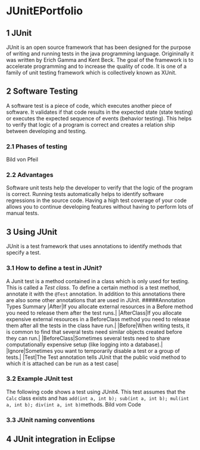 # JUnitEPortfolio

## 1 JUnit
JUnit is an open source framework that has been designed for the purpose of writing and running tests in the java programming language. Origininally it was written by Erich Gamma and Kent Beck. The goal of the framework is to accelerate programming and to increase the quality of code. It is one of a family of unit testing framework which is collectively known as XUnit.

## 2 Software Testing
A software test is a piece of code, which executes another piece of software. It validates if that code results in the expected state (state testing) or executes the expected sequence of events (behavior testing). This helps to verify that logic of a program is correct and creates a relation ship between developing and testing. 

### 2.1 Phases of testing
 
 Bild von Pfeil
 
### 2.2 Advantages
Software unit tests help the developer to verify that the logic of the program is correct. Running tests automatically helps to identify software regressions in the source code. Having a high test coverage of your code allows you to continue developing features without having to perform lots of manual tests.

## 3 Using JUnit
JUnit is a test framework that uses annotations to identify methods that specify a test. 

### 3.1 How to define a test in JUnit?
A Junit test is a method contained in a class which is only used for testing. This is called a _Test class_. To define a certain method is a test method, annotate it with the `@Test` annotation. 
In addition to this annotations there are also some other annotations that are used in JUnit.
#####Annotation Types Summary
|After|If you allocate external resources in a Before method you need to release them after the test runs.|
|AfterClass|If you allocate expensive external resources in a BeforeClass method you need to release them after all the tests in the class have run.|
|Before|When writing tests, it is common to find that several tests need similar objects created before they can run.|
|BeforeClass|Sometimes several tests need to share computationally expensive setup (like logging into a database).|
|Ignore|Sometimes you want to temporarily disable a test or a group of tests.|
|Test|The Test annotation tells JUnit that the public void method to which it is attached can be run as a test case|

### 3.2 Example JUnit test
The following code shows a test using JUnit4. This test assumes that the `Calc` class exists and has  `add(int a, int b); sub(int a, int b); mul(int a, int b); div(int a, int b)`methods.
Bild vom Code
### 3.3 JUnit naming conventions


## 4 JUnit integration in Eclipse
